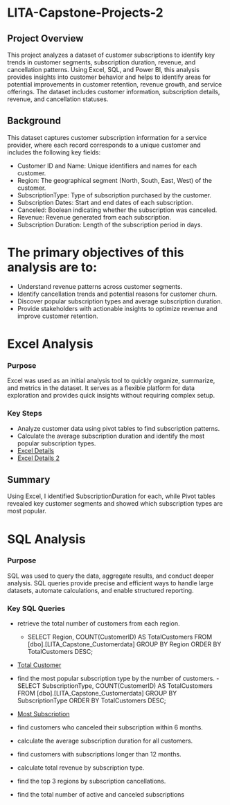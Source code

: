 # LITA-Capstone-Projects-2

## Project Overview
This project analyzes a dataset of customer subscriptions to identify key trends in customer segments, subscription duration, revenue, and cancellation patterns. 
Using Excel, SQL, and Power BI, this analysis provides insights into customer behavior 
and helps to identify areas for potential improvements in customer retention, revenue growth, and service offerings. 
The dataset includes customer information, subscription details, revenue, and cancellation statuses.

## Background
This dataset captures customer subscription information for a service provider, 
where each record corresponds to a unique customer and includes the following key fields:
- Customer ID and Name: Unique identifiers and names for each customer.
- Region: The geographical segment (North, South, East, West) of the customer.
- SubscriptionType: Type of subscription purchased by the customer.
- Subscription Dates: Start and end dates of each subscription.
- Canceled: Boolean indicating whether the subscription was canceled.
- Revenue: Revenue generated from each subscription.
- Subscription Duration: Length of the subscription period in days.

# The primary objectives of this analysis are to:
- Understand revenue patterns across customer segments.
- Identify cancellation trends and potential reasons for customer churn.
- Discover popular subscription types and average subscription duration.
- Provide stakeholders with actionable insights to optimize revenue and improve customer retention.

# Excel Analysis
### Purpose
Excel was used as an initial analysis tool to quickly organize, summarize, and 
metrics in the dataset. 
It serves as a flexible platform for data exploration and provides quick insights without requiring complex setup.

### Key Steps
- Analyze customer data using pivot tables to find subscription patterns.
- Calculate the average subscription duration and identify the most popular subscription types.
- [Excel Details](https://github.com/user-attachments/assets/6b758378-75fc-4481-a56d-8fde44cfdea7)
- [Excel Details 2](https://github.com/user-attachments/assets/e01ddca2-5e4b-441c-be97-5ed4f5a225f8)


## Summary
Using Excel, I identified SubscriptionDuration for each, while Pivot tables revealed key customer segments and showed which subscription types are most popular.

# SQL Analysis
### Purpose 
SQL was used to query the data, aggregate results, and conduct deeper analysis. 
SQL queries provide precise and efficient ways to handle large datasets, automate calculations, and enable structured reporting.

### Key SQL Queries
- retrieve the total number of customers from each region.
  - SELECT 
    Region,
    COUNT(CustomerID) AS TotalCustomers
FROM [dbo].[LITA_Capstone_Customerdata]
GROUP BY Region
ORDER BY TotalCustomers DESC;
- [Total Customer](https://github.com/user-attachments/assets/da6fe3c3-13c9-4bb3-86e7-72370ee6b88f)

- find the most popular subscription type by the number of customers.
   -SELECT 
    SubscriptionType,
    COUNT(CustomerID) AS TotalCustomers
FROM [dbo].[LITA_Capstone_Customerdata]
GROUP BY SubscriptionType
ORDER BY TotalCustomers DESC;
- [Most Subscription](https://github.com/user-attachments/assets/ca51e28e-2d2d-4d0b-bb5b-bc7fe6f784ed)




- find customers who canceled their subscription within 6 months.
- calculate the average subscription duration for all customers.
-  find customers with subscriptions longer than 12 months.
- calculate total revenue by subscription type.
-  find the top 3 regions by subscription cancellations.
-  find the total number of active and canceled subscriptions




